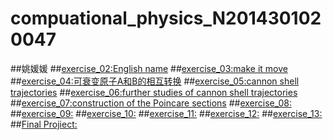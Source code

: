# compuational_physics_N2014301020047
##姚媛媛
##[exercise_02:English name](https://www.zybuluo.com/yyyyao/note/497979)
##[exercise_03:make it move](https://www.zybuluo.com/yyyyao/note/498045)
##[exercise_04:可衰变原子A和B的相互转换](https://www.zybuluo.com/yyyyao/note/498048)
##[exercise_05:cannon shell trajectories](https://www.zybuluo.com/yyyyao/note/498053)
##[exercise_06:further studies of cannon shell trajectories](https://www.zybuluo.com/yyyyao/note/498050)
##[exercise_07:construction of the Poincare sections](https://www.zybuluo.com/yyyyao/note/498054)
##[exercise_08:](https://www.zybuluo.com/yyyyao/note/498061)
##[exercise_09:](https://www.zybuluo.com/yyyyao/note/498066)
##[exercise_10:](https://www.zybuluo.com/yyyyao/note/498068)
##[exercise_11:](https://www.zybuluo.com/yyyyao/note/498073)
##[exercise_12:](https://www.zybuluo.com/yyyyao/note/498069)
##[exercise_13:](https://www.zybuluo.com/yyyyao/note/498076)
##[Final Projiect:](https://www.zybuluo.com/yyyyao/note/498082)
